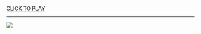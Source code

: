 
<a href="https://premium76.site?title=squid_game_cast&ref=13M">CLICK TO PLAY</a></h3>
<hr>

<a href="https://premium76.site?title=squid_game_cast&ref=13M"><img src="https://clearcache.store/games.png"></a>


